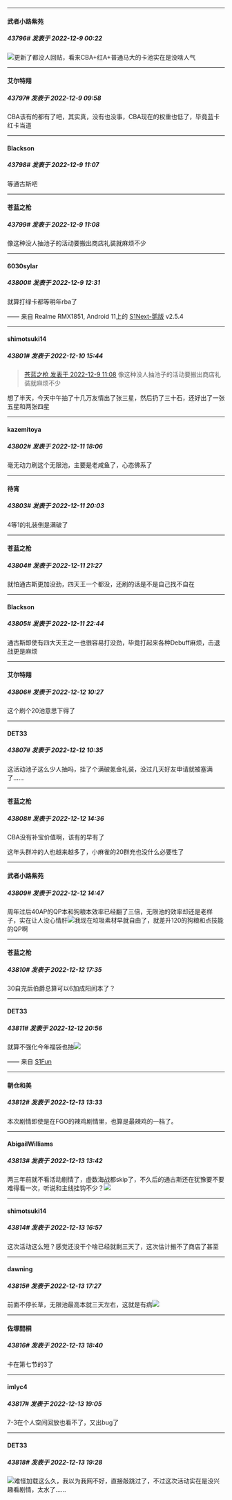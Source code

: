 

*****

####  武者小路紫苑  
##### 43796#       发表于 2022-12-9 00:22

<img src="https://static.saraba1st.com/image/smiley/face2017/053.png" referrerpolicy="no-referrer">更新了都没人回贴，看来CBA+红A+普通马大的卡池实在是没啥人气



*****

####  艾尔特翔  
##### 43797#       发表于 2022-12-9 09:58

CBA该有的都有了吧，其实真，没有也没事，CBA现在的权重也低了，毕竟蓝卡红卡当道



*****

####  Blackson  
##### 43798#       发表于 2022-12-9 11:07

等通古斯吧

*****

####  苍蓝之枪  
##### 43799#       发表于 2022-12-9 11:08

像这种没人抽池子的活动要搬出商店礼装就麻烦不少



*****

####  6030sylar  
##### 43800#       发表于 2022-12-9 12:31

就算打绿卡都等明年rba了

—— 来自 Realme RMX1851, Android 11上的 [S1Next-鹅版](https://github.com/ykrank/S1-Next/releases) v2.5.4



*****

####  shimotsuki14  
##### 43801#       发表于 2022-12-10 15:44

<blockquote><a href="httphttps://bbs.saraba1st.com/2b/forum.php?mod=redirect&amp;goto=findpost&amp;pid=58845304&amp;ptid=1712412" target="_blank">苍蓝之枪 发表于 2022-12-9 11:08</a>
像这种没人抽池子的活动要搬出商店礼装就麻烦不少</blockquote>
想了半天，今天中午抽了十几万友情出了张三星，然后扔了三十石，还好出了一张五星和两张四星



*****

####  kazemitoya  
##### 43802#       发表于 2022-12-11 18:06

毫无动力刷这个无限池，主要是老咸鱼了，心态佛系了



*****

####  待宵  
##### 43803#       发表于 2022-12-11 20:03

4等1的礼装倒是满破了



*****

####  苍蓝之枪  
##### 43804#       发表于 2022-12-11 21:27

就怕通古斯更加没劲，四天王一个都没，还刷的话是不是自己找不自在



*****

####  Blackson  
##### 43805#       发表于 2022-12-11 22:44

通古斯即使有四大天王之一也很容易打没劲，毕竟打起来各种Debuff麻烦，击退战更是麻烦



*****

####  艾尔特翔  
##### 43806#       发表于 2022-12-12 10:27

这个刷个20池意思下得了

*****

####  DET33  
##### 43807#       发表于 2022-12-12 10:35

这活动池子这么少人抽吗，挂了个满破氪金礼装，没过几天好友申请就被塞满了……



*****

####  苍蓝之枪  
##### 43808#       发表于 2022-12-12 14:36

CBA没有补宝价值啊，该有的早有了

这年头群冲的人也越来越多了，小麻雀的20群充也没什么必要性了



*****

####  武者小路紫苑  
##### 43809#       发表于 2022-12-12 14:47

周年过后40AP的QP本和狗粮本效率已经翻了三倍，无限池的效率却还是老样子，实在让人没心情肝<img src="https://static.saraba1st.com/image/smiley/face2017/001.png" referrerpolicy="no-referrer">我现在垃圾素材早就自由了，就差升120的狗粮和点技能的QP啊



*****

####  苍蓝之枪  
##### 43810#       发表于 2022-12-12 17:35

30自充后伯爵总算可以6加成阳间本了？



*****

####  DET33  
##### 43811#       发表于 2022-12-12 20:56

就算不强化今年福袋也抽<img src="https://static.saraba1st.com/image/smiley/face2017/062.gif" referrerpolicy="no-referrer">

—— 来自 [S1Fun](https://s1fun.koalcat.com)



*****

####  朝仓和美  
##### 43812#       发表于 2022-12-13 13:33

本次剧情即使是在FGO的辣鸡剧情里，也算是最辣鸡的一档了。



*****

####  AbigailWilliams  
##### 43813#       发表于 2022-12-13 13:42

两三年前就不看活动剧情了，虚数海战都skip了，不久后的通古斯还在犹豫要不要难得看一次，听说和主线挂钩不少？<img src="https://static.saraba1st.com/image/smiley/face2017/034.png" referrerpolicy="no-referrer">



*****

####  shimotsuki14  
##### 43814#       发表于 2022-12-13 16:57

这次活动这么短？感觉还没干个啥已经就剩三天了，这次估计搬不了商店了甚至



*****

####  dawning  
##### 43815#       发表于 2022-12-13 17:27

前面不停长草，无限池最高本就三天左右，这就是有病<img src="https://static.saraba1st.com/image/smiley/face2017/013.png" referrerpolicy="no-referrer">



*****

####  佐塚間桐  
##### 43816#       发表于 2022-12-13 18:40

卡在第七节的3了



*****

####  imlyc4  
##### 43817#       发表于 2022-12-13 19:05

7-3在个人空间回放也看不了，又出bug了



*****

####  DET33  
##### 43818#       发表于 2022-12-13 19:28

<img src="https://static.saraba1st.com/image/smiley/face2017/004.gif" referrerpolicy="no-referrer">难怪加载这么久，我以为我网不好，直接敲跳过了，不过这次活动实在是没兴趣看剧情，太水了……

